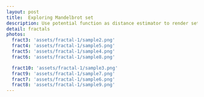 ```yaml
---
layout: post
title:  Exploring Mandelbrot set
description: Use potential function as distance estimator to render set. Explore boundaries.
detail: fractals
photos: 
  fract3: 'assets/fractal-1/sample2.png'
  fract4: 'assets/fractal-1/sample5.png'
  fract5: 'assets/fractal-1/sample4.png'
  fract6: 'assets/fractal-1/sample8.png'

  fract10: 'assets/fractal-1/sample3.png'
  fract9: 'assets/fractal-1/sample7.png'
  fract7: 'assets/fractal-1/sample6.png'
  fract8: 'assets/fractal-1/sample9.png'
---
```

